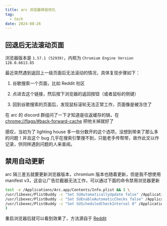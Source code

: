 ```yaml
---
title: arc 浏览器体验优化
tag:
  - tech
date: 2024-08-26
---
```


## 回退后无法滚动页面

浏览器版本是 `1.57.1 (52939)`，内核为 `Chromium Engine Version 128.0.6613.85`

最近突然遇到返回上一级页面后无法滚动的情况，具体复现步骤如下：

1. 谷歌搜索一个页面，比如 Reddit 社区

2. 点进去这个链接，然后按下浏览器的返回按钮（或者鼠标的侧键）

3. 回到谷歌搜索的页面后，发现鼠标滚轮无法正常工作，页面像是被冻住了

在 arc 的 discord 群组问了一下才知道是往返缓存的锅，在 [chrome://flags/#back-forward-cache](chrome://flags/#back-forward-cache) 把他关掉就好了

感叹，当初为了 lighting house 多一些分数开的这个选项，没想到带来了那么多的问题！并且这个 bug 几乎在搜索引擎搜不到，只能老手传帮带，故作此文以作记录，供同样遇到问题的人来查阅。

## 禁用自动更新

arc 隔三差五就要更新浏览器版本，chromium 版本也随着更新，但是我不想使用 manifest v3，这会让广告拦截器无法工作，可以通过下面的命令禁用浏览器更新

```bash
test -e /Applications/Arc.app/Contents/Info.plist && ( \
/usr/libexec/PlistBuddy -c "Set SUAutomaticallyUpdate false" /Applications/Arc.app/Contents/Info.plist && \
/usr/libexec/PlistBuddy -c "Set SUEnableAutomaticChecks false" /Applications/Arc.app/Contents/Info.plist && \
/usr/libexec/PlistBuddy -c "Set SUScheduledCheckInterval 0" /Applications/Arc.app/Contents/Info.plist
)
```

重启浏览器后就可以看到效果了，方法源自于 [Reddit](https://www.reddit.com/r/ArcBrowser/comments/14xbgzl/can_we_hide_the_arc_is_ready_to_update_banner_in/)
